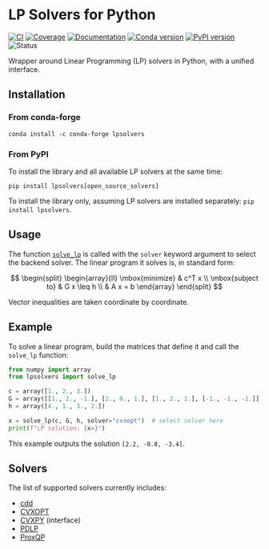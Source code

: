 # LP Solvers for Python

[![CI](https://img.shields.io/github/actions/workflow/status/stephane-caron/lpsolvers/test.yml?branch=main)](https://github.com/stephane-caron/lpsolvers/actions)
[![Coverage](https://coveralls.io/repos/github/stephane-caron/lpsolvers/badge.svg?branch=main)](https://coveralls.io/github/stephane-caron/lpsolvers?branch=main)
[![Documentation](https://img.shields.io/github/actions/workflow/status/stephane-caron/lpsolvers/docs.yml?branch=main&label=docs)](https://stephane-caron.github.io/lpsolvers/)
[![Conda version](https://anaconda.org/conda-forge/lpsolvers/badges/version.svg)](https://anaconda.org/conda-forge/lpsolvers)
[![PyPI version](https://img.shields.io/pypi/v/lpsolvers)](https://pypi.org/project/lpsolvers/)
![Status](https://img.shields.io/pypi/status/lpsolvers)

Wrapper around Linear Programming (LP) solvers in Python, with a unified interface.

## Installation

### From conda-forge

```console
conda install -c conda-forge lpsolvers
```

### From PyPI

To install the library and all available LP solvers at the same time:

```console
pip install lpsolvers[open_source_solvers]
```

To install the library only, assuming LP solvers are installed separately: ``pip install lpsolvers``.

## Usage

The function [`solve_lp`](https://stephane-caron.github.io/lpsolvers//linear-programming.html#lpsolvers.solve_lp) is called with the ``solver`` keyword argument to select the backend solver. The linear program it solves is, in standard form:

$$
\begin{split}
\begin{array}{ll}
    \mbox{minimize} &
        c^T x \\
    \mbox{subject to}
        & G x \leq h \\
        & A x = b
\end{array}
\end{split}
$$

Vector inequalities are taken coordinate by coordinate.

## Example

To solve a linear program, build the matrices that define it and call the ``solve_lp`` function:

```python
from numpy import array
from lpsolvers import solve_lp

c = array([1., 2., 3.])
G = array([[1., 2., -1.], [2., 0., 1.], [1., 2., 1.], [-1., -1., -1.]])
h = array([4., 1., 3., 2.])

x = solve_lp(c, G, h, solver="cvxopt")  # select solver here
print(f"LP solution: {x=}")
```

This example outputs the solution ``[2.2, -0.8, -3.4]``.

## Solvers

The list of supported solvers currently includes:

- [cdd](https://github.com/mcmtroffaes/pycddlib)
- [CVXOPT](http://cvxopt.org/)
- [CVXPY](https://www.cvxpy.org/) (interface)
- [PDLP](https://developers.google.com/optimization/lp/pdlp_math)
- [ProxQP](https://github.com/Simple-Robotics/proxsuite#proxqp)

